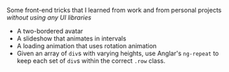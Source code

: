 Some front-end tricks that I learned from work and from personal projects _without using any UI libraries_

* A two-bordered avatar
* A slideshow that animates in intervals
* A loading animation that uses rotation animation
* Given an array of `div`s with varying heights, use Anglar's `ng-repeat` to keep each set of `div`s within the correct `.row` class.